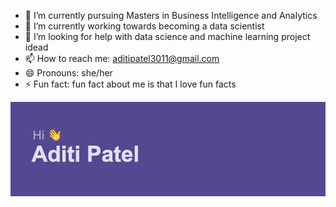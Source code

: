 




- 🔭 I’m currently pursuing Masters in Business Intelligence and Analytics
- 🌱 I’m currently working towards becoming a data scientist 
- 🤔 I’m looking for help with data science and machine learning project idead
- 📫 How to reach me: aditipatel3011@gmail.com
- 😄 Pronouns: she/her
- ⚡ Fun fact: fun fact about me is that I love fun facts

<img src= "https://github.com/aditip30/aditip30/blob/main/header.png">
